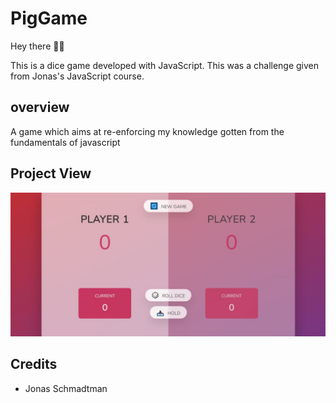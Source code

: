 # PigGame

Hey there 👋🏿

This is a dice game developed with JavaScript. This was a challenge given from Jonas's JavaScript course.
 
## overview
 A game which aims at re-enforcing my knowledge gotten from the fundamentals of javascript

## Project View

![Project screenshot](pig.JPG)

## Credits

- Jonas Schmadtman